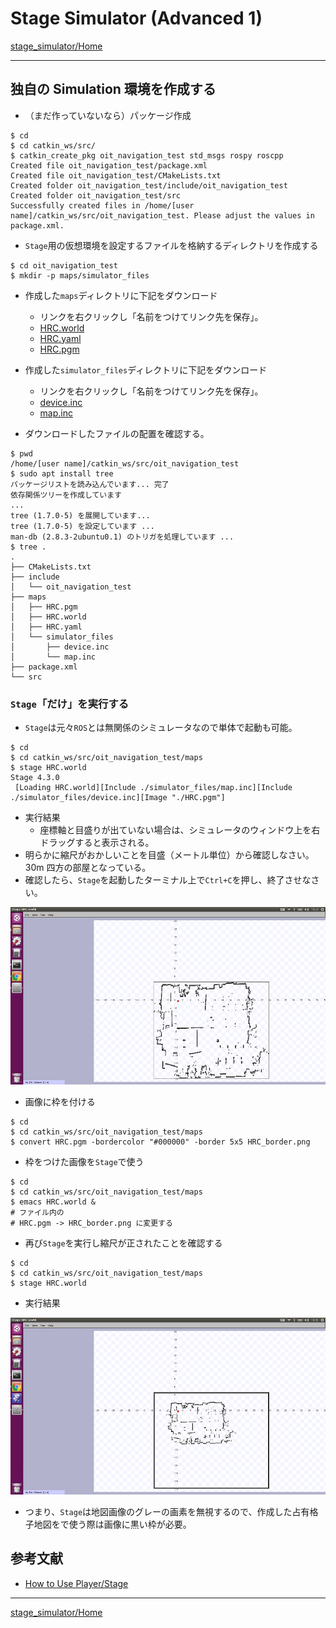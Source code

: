 # Stage Simulator (Advanced 1)

[stage_simulator/Home](Home.md)

---

## 独自の Simulation 環境を作成する

- （まだ作っていないなら）パッケージ作成

```shell
$ cd
$ cd catkin_ws/src/
$ catkin_create_pkg oit_navigation_test std_msgs rospy roscpp
Created file oit_navigation_test/package.xml
Created file oit_navigation_test/CMakeLists.txt
Created folder oit_navigation_test/include/oit_navigation_test
Created folder oit_navigation_test/src
Successfully created files in /home/[user name]/catkin_ws/src/oit_navigation_test. Please adjust the values in package.xml.
```

- `Stage`用の仮想環境を設定するファイルを格納するディレクトリを作成する

```shell
$ cd oit_navigation_test
$ mkdir -p maps/simulator_files
```

- 作成した`maps`ディレクトリに下記をダウンロード

  - リンクを右クリックし「名前をつけてリンク先を保存」。
  - [HRC.world](https://raw.githubusercontent.com/KMiyawaki/lectures/master/ros/stage_simulator/stage_simulator_advanced_01/HRC.world)
  - [HRC.yaml](https://raw.githubusercontent.com/KMiyawaki/lectures/master/ros/stage_simulator/stage_simulator_advanced_01/HRC.yaml)
  - [HRC.pgm](https://github.com/KMiyawaki/lectures/raw/master/ros/stage_simulator/stage_simulator/HRC.pgm)

- 作成した`simulator_files`ディレクトリに下記をダウンロード

  - リンクを右クリックし「名前をつけてリンク先を保存」。
  - [device.inc](https://raw.githubusercontent.com/KMiyawaki/lectures/master/ros/stage_simulator/stage_simulator_advanced_01/device.inc)
  - [map.inc](https://raw.githubusercontent.com/KMiyawaki/lectures/master/ros/stage_simulator/stage_simulator_advanced_01/map.inc)

- ダウンロードしたファイルの配置を確認する。

```shell
$ pwd
/home/[user name]/catkin_ws/src/oit_navigation_test
$ sudo apt install tree
パッケージリストを読み込んでいます... 完了
依存関係ツリーを作成しています
...
tree (1.7.0-5) を展開しています...
tree (1.7.0-5) を設定しています ...
man-db (2.8.3-2ubuntu0.1) のトリガを処理しています ...
$ tree .
.
├── CMakeLists.txt
├── include
│   └── oit_navigation_test
├── maps
│   ├── HRC.pgm
│   ├── HRC.world
│   ├── HRC.yaml
│   └── simulator_files
│       ├── device.inc
│       └── map.inc
├── package.xml
└── src
```

### `Stage`「だけ」を実行する

- `Stage`は元々`ROS`とは無関係のシミュレータなので単体で起動も可能。

```shell
$ cd
$ cd catkin_ws/src/oit_navigation_test/maps
$ stage HRC.world
Stage 4.3.0
 [Loading HRC.world][Include ./simulator_files/map.inc][Include ./simulator_files/device.inc][Image "./HRC.pgm"]
```

- 実行結果
  - 座標軸と目盛りが出ていない場合は、シミュレータのウィンドウ上を右ドラッグすると表示される。
- 明らかに縮尺がおかしいことを目盛（メートル単位）から確認しなさい。30m 四方の部屋となっている。
- 確認したら、`Stage`を起動したターミナル上で`Ctrl+C`を押し、終了させなさい。

![2017-12-18_10-23-44.png](./stage_simulator_advanced_01/2017-12-18_10-23-44.png)

- 画像に枠を付ける

```shell
$ cd
$ cd catkin_ws/src/oit_navigation_test/maps
$ convert HRC.pgm -bordercolor "#000000" -border 5x5 HRC_border.png
```

- 枠をつけた画像を`Stage`で使う

```shell
$ cd
$ cd catkin_ws/src/oit_navigation_test/maps
$ emacs HRC.world &
# ファイル内の
# HRC.pgm -> HRC_border.png に変更する
```

- 再び`Stage`を実行し縮尺が正されたことを確認する

```shell
$ cd
$ cd catkin_ws/src/oit_navigation_test/maps
$ stage HRC.world
```

- 実行結果

![2017-12-18_10-35-48.png](./stage_simulator_advanced_01/2017-12-18_10-35-48.png)

- つまり、`Stage`は地図画像のグレーの画素を無視するので、作成した占有格子地図をで使う際は画像に黒い枠が必要。

## 参考文献

- [How to Use Player/Stage](http://player-stage-manual.readthedocs.io/en/stable/)

---

[stage_simulator/Home](Home.md)
